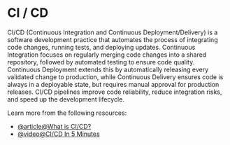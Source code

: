 # CI / CD

CI/CD (Continuous Integration and Continuous Deployment/Delivery) is a software development practice that automates the process of integrating code changes, running tests, and deploying updates. Continuous Integration focuses on regularly merging code changes into a shared repository, followed by automated testing to ensure code quality. Continuous Deployment extends this by automatically releasing every validated change to production, while Continuous Delivery ensures code is always in a deployable state, but requires manual approval for production releases. CI/CD pipelines improve code reliability, reduce integration risks, and speed up the development lifecycle.

Learn more from the following resources:

- [@article@What is CI/CD?](https://www.redhat.com/en/topics/devops/what-is-ci-cd)
- [@video@CI/CD In 5 Minutes](https://www.youtube.com/watch?v=42UP1fxi2SY)